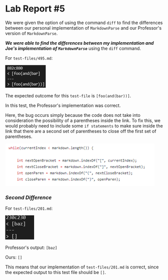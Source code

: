 # Lab Report #5 

We were given the option of using the command `diff` to find the differences between our personal implementation of `MarkdownParse` and our Professor's version of `MarkdownParse`.

***We were able to find the differences between my implementation and Joe's implementation of `MarkdownParse`*** using the `diff` command.

For `test-files/495.md`:

![Image](test495.PNG)

The expected outcome for this `test-file` is 
`[foo(and(bar))]`.

In this test, the Professor's implementation was correct. 

Here, the bug occurs simply because the code does not take into consideration the possibility of a parentheses inside the link. To fix this, we would probably need to include some `if statements` to make sure inside the link that there are a second set of parentheses to close off the first set of parentheses. 

![Image](ss495.PNG)

### ***Second Difference*** 

For `test-files/201.md`:

![Image](test201.PNG)


Professor's output: `[baz]`

Ours: `[]`

This means that our implementation of `test-files/201.md` is correct, since the expected output to this test file should be `[]`.


